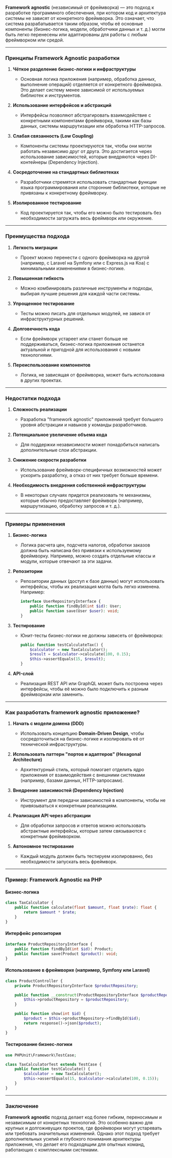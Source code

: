 **Framework agnostic** (независимый от фреймворка) — это подход к разработке программного обеспечения, при котором код и архитектура системы не зависят от конкретного фреймворка. Это означает, что система разрабатывается таким образом, чтобы её основные компоненты (бизнес-логика, модели, обработчики данных и т. д.) могли быть легко перенесены или адаптированы для работы с любым фреймворком или средой.

---

### **Принципы Framework Agnostic разработки**

1. **Чёткое разделение бизнес-логики и инфраструктуры**
   - Основная логика приложения (например, обработка данных, выполнение операций) отделяется от конкретного фреймворка. Это делает систему менее зависимой от используемых библиотек и инструментов.

2. **Использование интерфейсов и абстракций**
   - Интерфейсы позволяют абстрагировать взаимодействие с конкретными компонентами фреймворка, такими как базы данных, системы маршрутизации или обработка HTTP-запросов.

3. **Слабая связанность (Low Coupling)**
   - Компоненты системы проектируются так, чтобы они могли работать независимо друг от друга. Это достигается через использование зависимостей, которые внедряются через DI-контейнеры (Dependency Injection).

4. **Сосредоточение на стандартных библиотеках**
   - Разработчики стремятся использовать стандартные функции языка программирования или сторонние библиотеки, которые не привязаны к конкретному фреймворку.

5. **Изолированное тестирование**
   - Код проектируется так, чтобы его можно было тестировать без необходимости загружать весь фреймворк или окружение.

---

### **Преимущества подхода**

1. **Легкость миграции**
   - Проект можно перенести с одного фреймворка на другой (например, с Laravel на Symfony или с Express.js на Koa) с минимальными изменениями в бизнес-логике.

2. **Повышенная гибкость**
   - Можно комбинировать различные инструменты и подходы, выбирая лучшие решения для каждой части системы.

3. **Упрощенное тестирование**
   - Тесты можно писать для отдельных модулей, не завися от инфраструктурных решений.

4. **Долговечность кода**
   - Если фреймворк устареет или станет больше не поддерживаться, бизнес-логика приложения останется актуальной и пригодной для использования с новыми технологиями.

5. **Переиспользование компонентов**
   - Логика, не зависящая от фреймворка, может быть использована в других проектах.

---

### **Недостатки подхода**

1. **Сложность реализации**
   - Разработка "framework agnostic" приложений требует большего уровня абстракции и навыков у команды разработчиков.

2. **Потенциальное увеличение объема кода**
   - Для поддержки независимости может понадобиться написать дополнительные слои абстракции.

3. **Снижение скорости разработки**
   - Использование фреймворк-специфичных возможностей может ускорить разработку, а отказ от них требует больше времени.

4. **Необходимость внедрения собственной инфраструктуры**
   - В некоторых случаях придется реализовать те механизмы, которые обычно предоставляет фреймворк (например, маршрутизацию, обработку запросов и т. д.).

---

### **Примеры применения**

1. **Бизнес-логика**
   - Логика расчета цен, подсчета налогов, обработки заказов должна быть написана без привязки к используемому фреймворку. Например, можно создать отдельные классы и модули, которые отвечают за эти задачи.

2. **Репозитории**
   - Репозитории данных (доступ к базе данных) могут использовать интерфейсы, чтобы их реализация могла быть легко изменена. Например:
     ```php
     interface UserRepositoryInterface {
         public function findById(int $id): User;
         public function save(User $user): void;
     }
     ```

3. **Тестирование**
   - Юнит-тесты бизнес-логики не должны зависеть от фреймворка:
     ```php
     public function testCalculateTax() {
         $calculator = new TaxCalculator();
         $result = $calculator->calculate(100, 0.15);
         $this->assertEquals(15, $result);
     }
     ```

4. **API-слой**
   - Реализация REST API или GraphQL может быть построена через интерфейсы, чтобы её можно было подключить к разным фреймворкам или заменить.

---

### **Как разработать framework agnostic приложение?**

1. **Начать с модели домена (DDD)**
   - Использовать концепцию **Domain-Driven Design**, чтобы сосредоточиться на бизнес-логике и изолировать её от технической инфраструктуры.

2. **Использовать паттерн "портов и адаптеров" (Hexagonal Architecture)**
   - Архитектурный стиль, который помогает отделить ядро приложения от взаимодействия с внешними системами (например, базами данных, HTTP-запросами).

3. **Внедрение зависимостей (Dependency Injection)**
   - Инструмент для передачи зависимостей в компоненты, чтобы не привязываться к конкретным реализациям.

4. **Реализация API через абстракции**
   - Для обработки запросов и ответов можно использовать абстрактные интерфейсы, которые затем связываются с конкретным фреймворком.

5. **Автономное тестирование**
   - Каждый модуль должен быть тестируем изолированно, без необходимости запускать весь фреймворк.

---

### **Пример: Framework Agnostic на PHP**

#### **Бизнес-логика**
```php
class TaxCalculator {
    public function calculate(float $amount, float $rate): float {
        return $amount * $rate;
    }
}
```

#### **Интерфейс репозитория**
```php
interface ProductRepositoryInterface {
    public function findById(int $id): Product;
    public function save(Product $product): void;
}
```

#### **Использование в фреймворке (например, Symfony или Laravel)**
```php
class ProductController {
    private ProductRepositoryInterface $productRepository;

    public function __construct(ProductRepositoryInterface $productRepository) {
        $this->productRepository = $productRepository;
    }

    public function show(int $id) {
        $product = $this->productRepository->findById($id);
        return response()->json($product);
    }
}
```

#### **Тестирование бизнес-логики**
```php
use PHPUnit\Framework\TestCase;

class TaxCalculatorTest extends TestCase {
    public function testCalculate() {
        $calculator = new TaxCalculator();
        $this->assertEquals(15, $calculator->calculate(100, 0.15));
    }
}
```

---

### **Заключение**

**Framework agnostic** подход делает код более гибким, переносимым и независимым от конкретных технологий. Это особенно важно для крупных и долгоживущих проектов, где фреймворки могут устаревать или требовать значительных изменений. Однако этот подход требует дополнительных усилий и глубокого понимания архитектуры приложения, что делает его подходящим для опытных команд, работающих с комплексными системами.
